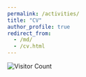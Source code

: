 ```yaml
---
permalink: /activities/
title: "CV"
author_profile: true
redirect_from: 
  - /md/
  - /cv.html
---
```






![Visitor Count](https://profile-counter.glitch.me/shen-hang/count.svg)